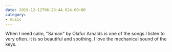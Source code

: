 ```yaml
---
date: 2019-12-12T06:28:44.624-00:00
category:
- music
---
```

When I need calm, "Saman" by Ólafur Arnalds is one of the songs I listen to very often. it is so beautiful and soothing. I love the mechanical sound of the keys.
